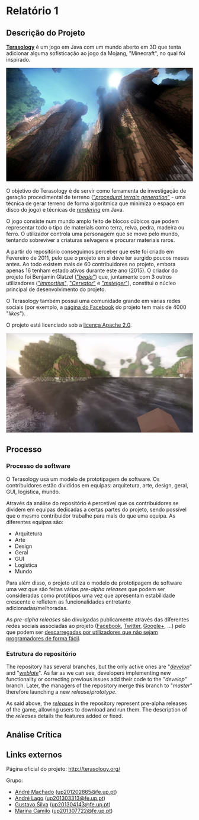 # Relatório 1

## Descrição do Projeto

[**Terasology**](http://terasology.org/) é um jogo em Java com um mundo aberto em 3D que tenta adicionar alguma sofisticação ao jogo da Mojang, "Minecraft", no qual foi inspirado.

![Terasology Gameplay 1](/ESOF-docs/resources/gameplay1.jpg)

O objetivo do Terasology é de servir como ferramenta de investigação de geração procedimental de terreno (["*procedural terrain generation*"](https://en.wikipedia.org/wiki/Procedural_generation) - uma técnica de gerar terreno de forma algorítmica que minimiza o espaço em disco do jogo) e técnicas de [*rendering*](https://en.wikipedia.org/wiki/Rendering_(computer_graphics)) em Java.

O jogo consiste num mundo amplo feito de blocos cúbicos que podem representar todo o tipo de materials como terra, relva, pedra, madeira ou ferro. O utilizador controla uma personagem que se move pelo mundo, tentando sobreviver a criaturas selvagens e procurar materiais raros.

A partir do repositório conseguimos perceber que este foi criado em Fevereiro de 2011, pelo que o projeto em si deve ter surgido poucos meses antes. Ao todo existem mais de 60 contribuidores no projeto, embora apenas 16 tenham estado ativos durante este ano (2015). O criador do projeto foi Benjamin Glatzel (["*begla*"](https://github.com/begla)) que, juntamente com 3 outros utilizadores (["*immortius*"](https://github.com/immortius), ["*Cervator*"](https://github.com/Cervator) e ["*msteiger*"](https://github.com/msteiger)), constitui o núcleo principal de desenvolvimento do projeto.

O Terasology também possui uma comunidade grande em várias redes sociais (por exemplo, a [página do Facebook](https://www.facebook.com/Terasology) do projeto tem mais de 4000 "*likes*").

O projeto está licenciado sob a [licença Apache 2.0](http://www.apache.org/licenses/LICENSE-2.0.html).

![Terasology Gameplay 2](/ESOF-docs/resources/gameplay2.png)

## Processo

### Processo de software

O Terasology usa um modelo de prototipagem de software.
Os contribuidores estão divididos em equipas: arquitetura, arte, design, geral, GUI, logística, mundo.

Através da análise do repositório é percetível que os contribuidores se dividem em equipas dedicadas a certas partes do projeto, sendo possível que o mesmo contribuidor trabalhe para mais do que uma equipa. As diferentes equipas são:
 - Arquitetura
 - Arte
 - Design
 - Geral
 - GUI
 - Logística
 - Mundo
 
Para além disso, o projeto utiliza o modelo de prototipagem de software uma vez que são feitas várias *pre-alpha releases* que podem ser consideradas como protótipos uma vez que apresentam estabilidade crescente e refletem as funcionalidades entretanto adicionadas/melhoradas.

As *pre-alpha releases* são divulgadas publicamente através das diferentes redes sociais associadas ao projeto ([Facebook](https://www.facebook.com/Terasology), [Twitter](https://twitter.com/terasology), [Google+](https://plus.google.com/103835217961917018533/posts), ...) pelo que podem ser [descarregadas por utilizadores que não sejam programadores de forma fácil](https://github.com/MovingBlocks/Terasology/releases).

### Estrutura do repositório

The repository has several branches, but the only active ones are "[*develop*](https://github.com/andrelago13/Terasology/tree/develop)" and "[*weblate*](https://github.com/andrelago13/Terasology/tree/weblate)". As far as we can see, developers implementing new functionality or correcting previous issues add their code to the "*develop*" branch. Later, the managers of the repository merge this branch to "*master*" therefore launching a new *release*/*prototype*.

As said above, the [*releases*](https://github.com/MovingBlocks/Terasology/releases) in the repository represent pre-alpha releases of the game, allowing users to download and run them. The description of the *releases* details the features added or fixed.

## Análise Crítica

## Links externos

Página oficial do projeto: http://terasology.org/

Grupo:
 - [André Machado](https://github.com/andremachado94) (up201202865@fe.up.pt)
 - [André Lago](https://github.com/andrelago13) (up201303313@fe.up.pt)
 - [Gustavo Silva](https://github.com/gtugablue) (up201304143@fe.up.pt)
 - [Marina Camilo](https://github.com/Aniiram) (up201307722@fe.up.pt)
